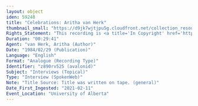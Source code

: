```yaml
---
layout: object
iden: 59248
title: "Celebrations: Aritha van Herk"
thumbnail_small: "https://d9jk7wjtjpu5g.cloudfront.net/collection_resource_files/thumbnails/000/134/061/small/audio-default.png?1640838627"
Rights_Statement: "This recording is <a title='In Copyright' href='https://rightsstatements.org/page/InC/1.0/?language=en'>In Copyright</a> and is made available for non-commercial research and educational purposes, with permission from the rights holder(s). The University of Alberta wishes to hear from any copyright owner, or their representative, who believes that this recording has been used without authorization. Please contact <a title='erahelp@ualberta.ca' href='mailto:erahelp@ualberta.ca'>erahelp@ualberta.ca</a>. You may display/perform this material for non-commercial research or teaching purposes. For all other reproduction, performance or distribution uses, please contact the copyright holders"
Duration: "00:29:41"
Agent: "van Herk, Aritha (Author)"
Date: "1984/02/29 (Publication)"
Language: "English"
Format: "Analogue (Recording Type)"
Identifier: "z890rv525 (avalonid)"
Subject: "Interviews (Topical)"
Type: "Interview (SpokenWeb)"
Note: "Title Source: Title was written on tape. (general)"
Date_First_Ingested: "2021-02-11"
Event_Location: "University of Alberta"
---
```


